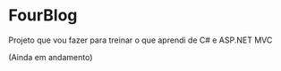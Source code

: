 # FourBlog

Projeto que vou fazer para treinar o que aprendi de C# e ASP.NET MVC

(Ainda em andamento)
